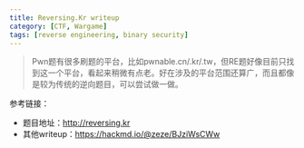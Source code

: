 ```yaml
---
title: Reversing.Kr writeup
category: [CTF, Wargame]
tags: [reverse engineering, binary security]
---
```


> Pwn题有很多刷题的平台，比如pwnable.cn/.kr/.tw，但RE题好像目前只找到这一个平台，看起来稍微有点老。好在涉及的平台范围还算广，而且都像是较为传统的逆向题目，可以尝试做一做。

参考链接：

* 题目地址：<http://reversing.kr>
* 其他writeup：<https://hackmd.io/@zeze/BJziWsCWw>
